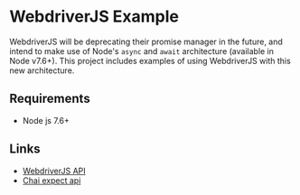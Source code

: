 # WebdriverJS Example
WebdriverJS will be deprecating their promise manager in the future, and intend to make use of Node's `async` and `await` architecture (available in Node v7.6+). This project includes examples of using WebdriverJS with this new architecture. 

## Requirements
- Node js 7.6+

## Links
- [WebdriverJS API](https://seleniumhq.github.io/selenium/docs/api/javascript/module/selenium-webdriver/index.html)
- [Chai expect api](http://chaijs.com/api/bdd/)